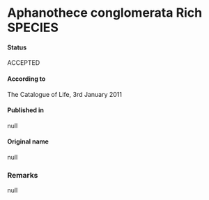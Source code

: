 Aphanothece conglomerata Rich SPECIES
=======

#### Status
ACCEPTED

#### According to
The Catalogue of Life, 3rd January 2011

#### Published in
null

#### Original name
null

### Remarks
null
